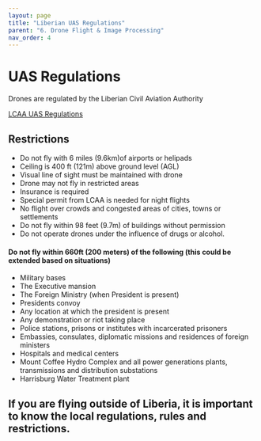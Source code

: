 ```yaml
---
layout: page
title: "Liberian UAS Regulations"
parent: "6. Drone Flight & Image Processing"
nav_order: 4
---
```


# UAS Regulations

Drones are regulated by the Liberian Civil Aviation Authority

[LCAA UAS Regulations](https://lcaa.gov.lr/sites/default/files/documents/LCAR%20PART%2017%20A%20-%20Aviation%20Security.docx.pdf)

## Restrictions
* Do not fly with 6 miles (9.6km)of airports or helipads
* Ceiling is 400 ft (121m) above ground level (AGL)
* Visual line of sight must be maintained with drone
* Drone may not fly in restricted areas
* Insurance is required
* Special permit from LCAA is needed for night flights
* No flight over crowds and congested areas of cities, towns or settlements
* Do not fly within 98 feet (9.7m) of buildings without permission
* Do not operate drones under the influence of drugs or alcohol.
#### Do not fly within 660ft (200 meters) of the following (this could be extended based on situations)
* Military bases
* The Executive mansion
* The Foreign Ministry (when President is present)
* Presidents convoy
* Any location at which the president is present
* Any demonstration or riot taking place
* Police stations, prisons or institutes with incarcerated prisoners
* Embassies, consulates, diplomatic missions and residences of foreign ministers
* Hospitals and medical centers
* Mount Coffee Hydro Complex and all power generations plants, transmissions and distribution substations 
* Harrisburg Water Treatment plant

## If you are flying outside of Liberia, it is important to know the local regulations, rules and restrictions.

